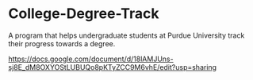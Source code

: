 # College-Degree-Track
A program that helps undergraduate students at Purdue University track their progress towards a degree.

https://docs.google.com/document/d/18lAMJUns-sj8E_dM8OXYOStLUBUQo8pKTyZCC9M6vhE/edit?usp=sharing
